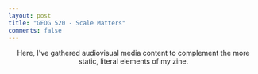 ```yaml
---
layout: post
title: "GEOG 520 - Scale Matters"
comments: false
---
```

<p align="center">
Here, I've gathered audiovisual media content to complement the more static, literal elements of my zine. 
</p>
